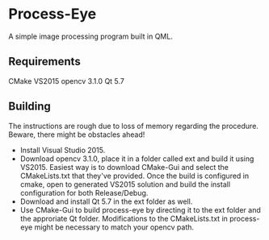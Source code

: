# Process-Eye
A simple image processing program built in QML.

## Requirements
CMake
VS2015
opencv 3.1.0
Qt 5.7

## Building
The instructions are rough due to loss of memory regarding the procedure. Beware, there might be obstacles ahead!

- Install Visual Studio 2015.
- Download opencv 3.1.0, place it in a folder called ext and build it using VS2015.
  Easiest way is to download CMake-Gui and select the CMakeLists.txt that they've provided.
  Once the build is configured in cmake, open to generated VS2015 solution and build the install configuration
  for both Release/Debug.
- Download and install Qt 5.7 in the ext folder as well.
- Use CMake-Gui to build process-eye by directing it to the ext folder and the approriate Qt folder.
  Modifications to the CMakeLists.txt in process-eye might be necessary to match your opencv path.